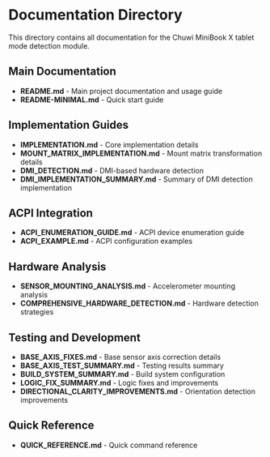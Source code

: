 # Documentation Directory

This directory contains all documentation for the Chuwi MiniBook X tablet mode detection module.

## Main Documentation
- **README.md** - Main project documentation and usage guide
- **README-MINIMAL.md** - Quick start guide

## Implementation Guides
- **IMPLEMENTATION.md** - Core implementation details
- **MOUNT_MATRIX_IMPLEMENTATION.md** - Mount matrix transformation details
- **DMI_DETECTION.md** - DMI-based hardware detection
- **DMI_IMPLEMENTATION_SUMMARY.md** - Summary of DMI detection implementation

## ACPI Integration
- **ACPI_ENUMERATION_GUIDE.md** - ACPI device enumeration guide
- **ACPI_EXAMPLE.md** - ACPI configuration examples

## Hardware Analysis
- **SENSOR_MOUNTING_ANALYSIS.md** - Accelerometer mounting analysis
- **COMPREHENSIVE_HARDWARE_DETECTION.md** - Hardware detection strategies

## Testing and Development
- **BASE_AXIS_FIXES.md** - Base sensor axis correction details
- **BASE_AXIS_TEST_SUMMARY.md** - Testing results summary
- **BUILD_SYSTEM_SUMMARY.md** - Build system configuration
- **LOGIC_FIX_SUMMARY.md** - Logic fixes and improvements
- **DIRECTIONAL_CLARITY_IMPROVEMENTS.md** - Orientation detection improvements

## Quick Reference
- **QUICK_REFERENCE.md** - Quick command reference